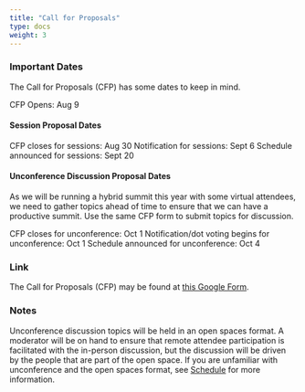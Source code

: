 ```yaml
---
title: "Call for Proposals"
type: docs
weight: 3
---
```


### Important Dates

The Call for Proposals (CFP) has some dates to keep in mind.

CFP Opens: Aug 9

#### Session Proposal Dates

CFP closes for sessions: Aug 30
Notification for sessions: Sept 6
Schedule announced for sessions: Sept 20

#### Unconference Discussion Proposal Dates

As we will be running a hybrid summit this year with some virtual attendees, we
need to gather topics ahead of time to ensure that we can have a productive
summit. Use the same CFP form to submit topics for discussion.

CFP closes for unconference: Oct 1
Notification/dot voting begins for unconference: Oct 1
Schedule announced for unconference: Oct 4

### Link

The Call for Proposals (CFP) may be found at [this Google Form].

[this Google Form]: https://forms.gle/bt3CvN4LnrU9iCcg6

### Notes

Unconference discussion topics will be held in an open spaces format. A
moderator will be on hand to ensure that remote attendee participation is
facilitated with the in-person discussion, but the discussion will be driven by
the people that are part of the open space. If you are unfamiliar with
unconference and the open spaces format, see [Schedule] for more information.

[Schedule]: /events/kcsna2021/schedule
